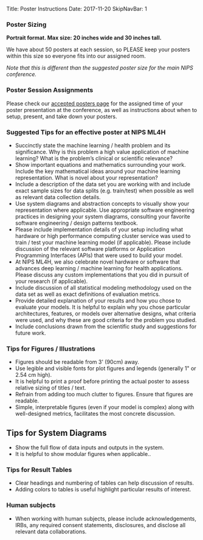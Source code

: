 Title: Poster Instructions
Date: 2017-11-20
SkipNavBar: 1

### Poster Sizing

**Portrait format. Max size: 20 inches wide and 30 inches tall.**

We have about 50 posters at each session, so PLEASE keep your posters within this size so everyone fits into our assigned room.

*Note that this is different than the suggested poster size for the main NIPS conference.*

### Poster Session Assignments

Please check our <a href="posters.html">accepted posters page</a> for the assigned time of your poster presentation at the conference, as well as instructions about when to setup, present, and take down your posters.

### Suggested Tips for an effective poster at NIPS ML4H

* Succinctly state the machine learning / health problem and its significance. Why is this problem a high value application of machine learning? What is the problem’s clinical or scientific relevance?
* Show important equations and mathematics surrounding your work. Include the key mathematical  ideas around your machine learning representation. What is novel about your representation?
* Include a description of the data set you are working with and include exact sample sizes for data splits (e.g. train/test) when possible as well as relevant data collection details.
* Use system diagrams and abstraction concepts to visually show your representation where applicable. Use appropriate software engineering practices in designing your system diagrams, consulting your favorite software engineering / design patterns textbook.
* Please include implementation details of your setup including what hardware or high performance computing cluster service was used to train / test your machine learning model (if applicable). Please include discussion of the relevant software platforms or Application Programming Interfaces (APIs) that were used to build your model. 
* At NIPS ML4H, we also celebrate novel hardware or software that advances deep learning / machine learning for health applications. Please discuss any custom implementations that you did in pursuit of your research (if applicable).
* Include discussion of all statistical modeling methodology used on the data set as well as exact definitions of evaluation metrics.
* Provide detailed explanation of your results and how you chose to evaluate your models. It is helpful to explain why you chose particular architectures, features, or models over alternative designs, what criteria were used, and why these are good criteria for the problem you studied.
* Include conclusions drawn from the scientific study and suggestions for future work.

### Tips for Figures / Illustrations

* Figures should be readable from 3' (90cm) away.
* Use legible and visible fonts for plot figures and legends (generally 1" or 2.54 cm high). 
* It is helpful to print a proof before printing the actual poster to assess relative sizing of titles / text.
* Refrain from adding too much clutter to figures. Ensure that figures are readable. 
* Simple, interpretable figures (even if your model is complex) along with well-designed metrics, facilitates the most concrete discussion.

## Tips for System Diagrams

* Show the full flow of data inputs and outputs in the system.
* It is helpful to show modular figures when applicable..

### Tips for Result Tables

* Clear headings and numbering of tables can help discussion of results.
* Adding colors to tables is useful highlight particular results of interest.

### Human subjects

* When working with human subjects, please include acknowledgements, IRBs, any required consent statements, disclosures, and disclose all relevant data collaborations.


